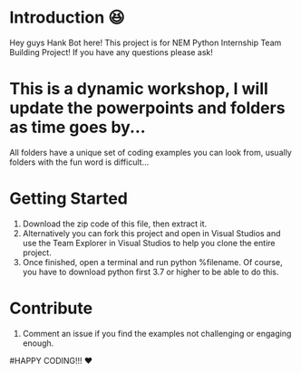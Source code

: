 # Introduction :laughing:
Hey guys Hank Bot here! This project is for NEM Python Internship Team Building Project! If you have any questions please ask!

# This is a dynamic workshop, I will update the powerpoints and folders as time goes by...
All folders have a unique set of coding examples you can look from, usually folders with the fun word is difficult...

# Getting Started
1. Download the zip code of this file, then extract it.
1. Alternatively you can fork this project and open in Visual Studios and use the Team Explorer in Visual Studios to help you clone the entire project.
2. Once finished, open a terminal and run python %filename. Of course, you have to download python first 3.7 or higher to be able to do this.

# Contribute
1. Comment an issue if you find the examples not challenging or engaging enough.

#HAPPY CODING!!! :heart:
